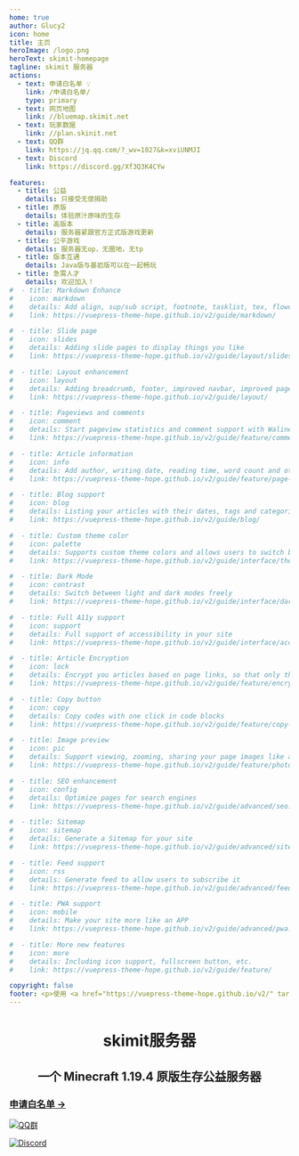 ```yaml
---
home: true
author: Glucy2
icon: home
title: 主页
heroImage: /logo.png
heroText: skimit-homepage
tagline: skimit 服务器
actions:
  - text: 申请白名单 💡
    link: /申请白名单/
    type: primary
  - text: 网页地图
    link: //bluemap.skimit.net
  - text: 玩家数据
    link: //plan.skinit.net
  - text: QQ群
    link: https://jq.qq.com/?_wv=1027&k=xviUNMJI
  - text: Discord
    link: https://discord.gg/Xf3Q3K4CYw

features:
  - title: 公益
    details: 只接受无偿捐助
  - title: 原版
    details: 体验原汁原味的生存
  - title: 高版本
    details: 服务器紧跟官方正式版游戏更新
  - title: 公平游戏
    details: 服务器无op，无圈地，无tp
  - title: 版本互通
    details: Java版与基岩版可以在一起畅玩
  - title: 急需人才
    details: 欢迎加入！
#  - title: Markdown Enhance
#    icon: markdown
#    details: Add align, sup/sub script, footnote, tasklist, tex, flowchart, diagram, mark and presentation support in markdown
#    link: https://vuepress-theme-hope.github.io/v2/guide/markdown/

#  - title: Slide page
#    icon: slides
#    details: Adding slide pages to display things you like
#    link: https://vuepress-theme-hope.github.io/v2/guide/layout/slides.html

#  - title: Layout enhancement
#    icon: layout
#    details: Adding breadcrumb, footer, improved navbar, improved page nav and etc.
#    link: https://vuepress-theme-hope.github.io/v2/guide/layout/

#  - title: Pageviews and comments
#    icon: comment
#    details: Start pageview statistics and comment support with Waline
#    link: https://vuepress-theme-hope.github.io/v2/guide/feature/comment.html

#  - title: Article information
#    icon: info
#    details: Add author, writing date, reading time, word count and other information to your article
#    link: https://vuepress-theme-hope.github.io/v2/guide/feature/page-info.html

#  - title: Blog support
#    icon: blog
#    details: Listing your articles with their dates, tags and categories with some awesome layouts
#    link: https://vuepress-theme-hope.github.io/v2/guide/blog/

#  - title: Custom theme color
#    icon: palette
#    details: Supports custom theme colors and allows users to switch between preset theme colors
#    link: https://vuepress-theme-hope.github.io/v2/guide/interface/theme-color.html

#  - title: Dark Mode
#    icon: contrast
#    details: Switch between light and dark modes freely
#    link: https://vuepress-theme-hope.github.io/v2/guide/interface/darkmode.html

#  - title: Full A11y support
#    icon: support
#    details: Full support of accessibility in your site
#    link: https://vuepress-theme-hope.github.io/v2/guide/interface/accessibility.html

#  - title: Article Encryption
#    icon: lock
#    details: Encrypt you articles based on page links, so that only the one you want could see them
#    link: https://vuepress-theme-hope.github.io/v2/guide/feature/encrypt.html

#  - title: Copy button
#    icon: copy
#    details: Copy codes with one click in code blocks
#    link: https://vuepress-theme-hope.github.io/v2/guide/feature/copy-code.html

#  - title: Image preview
#    icon: pic
#    details: Support viewing, zooming, sharing your page images like a gallery
#    link: https://vuepress-theme-hope.github.io/v2/guide/feature/photo-swipe.html

#  - title: SEO enhancement
#    icon: config
#    details: Optimize pages for search engines
#    link: https://vuepress-theme-hope.github.io/v2/guide/advanced/seo.html

#  - title: Sitemap
#    icon: sitemap
#    details: Generate a Sitemap for your site
#    link: https://vuepress-theme-hope.github.io/v2/guide/advanced/sitemap.html

#  - title: Feed support
#    icon: rss
#    details: Generate feed to allow users to subscribe it
#    link: https://vuepress-theme-hope.github.io/v2/guide/advanced/feed.html

#  - title: PWA support
#    icon: mobile
#    details: Make your site more like an APP
#    link: https://vuepress-theme-hope.github.io/v2/guide/advanced/pwa.html

#  - title: More new features
#    icon: more
#    details: Including icon support, fullscreen button, etc.
#    link: https://vuepress-theme-hope.github.io/v2/guide/feature/

copyright: false
footer: <p>使用 <a href="https://vuepress-theme-hope.github.io/v2/" target="_blank">VuePress Theme Hope</a> 主题 | CC-BY-SA-4.0 协议, 版权所有 © 2019-present skimit</p><p><a href="//beian.miit.gov.cn">苏ICP备2022031552号-2</a></p><p>本网站由<a href="https://www.upyun.com/?utm_source=lianmeng&utm_medium=referral"><img src="/upyun_logo.svg"></a>提供CDN加速服务</p>
---
```

# <div align="center">skimit服务器</div>

## <div align="center">一个 Minecraft 1.19.4 原版生存公益服务器</div>

### [申请白名单 →](/申请白名单)

[![QQ群](https://img.shields.io/badge/QQ%20Group-597691030-12B7F5?logo=tencent-qq)](https://jq.qq.com/?_wv=1027&k=5GAlEKg)

[![Discord](https://img.shields.io/badge/Discord-Xf3Q3K4CYw-7289DA?logo=discord)](https://discord.gg/Xf3Q3K4CYw)
